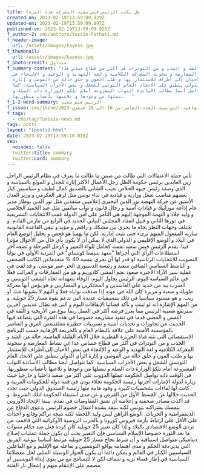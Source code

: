 ```yaml
---
title: هل يكسب الرئيس قيس سعيد المعركة هذه المرة؟
created-on: 2023-02-19T13:59:09.829Z
updated-on: 2023-02-19T13:59:09.897Z
published-on: 2023-02-19T13:59:09.955Z
f_author-2: cms/authors/Yassin-Farhati.md
f_header-image:
  url: /assets/images/kayess.jpg
f_thumbnail:
  url: /assets/images/kayess.jpg
f_photo-credit: متداول
f_summary-content: "حالة من الشد و الجذب و من التوترات في أكثر من قطاع حساس عدا
  عن نشاط المعارضة و سخونة المعركة الكلامية و لغة التهديد و الوعيد و الإلتجاء في
  بعض الأحيان إلى أطراف للإستثمار بها و طلب العون و خلق حالة من الفوضى و إثارة
  الرأي الدولي ينطبق على الاتحاد العام التونسي للشغل و بعض الأحزاب السياسية. كما
  تتواصل أيضا مطالب الأساتذة النواب المشروعة أمام تلكؤ الوزارة ذات الصلة و
  تنصلها من وعودها و تلاعبها بأعصاب منظوريها.  "
f_1-2-word-summary: الرئيس قيس سعيد
f_issue: cms/issue/مجلة-الثقافية-التونسية-العدد-العاشر-من-16-الى-28-فيفري-2023.md
f_tags:
  - cms/tag/Tunisia-news.md
tags: posts
layout: "[posts].html"
date: 2023-02-19T13:59:10.018Z
seo:
  noindex: false
  twitter:title: summary
  twitter:card: summary
---
```

تأتي حملة الاعتقالات التي طالت من ضمن ما طالت ما يعرف في نظام الرئيس الراحل زين العابدين برئيس حكومة الظل رجل الأعمال الأكثر إثارة للجدل و المولع بالسياسة و الذي وصفة رئيس جبهة الخلاص نجيب الشابي بالصديق كمال لطيف و سياسيين كبار  بعضهم مناصب شغل  وزارية و قيادية في نداء تونس منل لزهر العكرمي  و وزير العدل الأسبق عن حركة النهضة نور الدين البحيري إعلاميين متنفذين مثل نور الدين بوطار مدير عام إذاعة موزاييك و قيادات أمنية و رجال قانون و نواب سابقين مثل عبد الحميد الجلاصي و وليد  جلاد و التهمة الموجهة إليهم هي التآمر على أمن الدولة عقب الانتخابات التشريعية في دورها الثاني و قبيل انعقاد المجلس النيابي  الجديد في الرابع من مارس القادم. و تختلف وجهات النظر تجاه ما يجري بين مشكك و رافض و مؤيد و تبقى القاعدة القانونية سارية المفعول المتهم بريء حتى تثبت إدارته. لكن ما يهمنا هو فحص و تحليل الوضع العام في البلاد و الوضع الإقليمي و الدولي الذي لا يمكن أن لا يكون بأي حال من الأحوال مؤثرا فينا. يقدم الرئيس قيس سعيد نفسه كحامل للواء التغيير و كرجل المرحلة و تضعه آخر استطلاعات الرأي التي أجراها "معهد سيغما كونساي" في المرتبة الأولى في نوايا التصويت للانتخابات الرئاسية لو قدر لها أن تجرى بنسبة 40 % متقدماعن الكاتب الصحفي و الناشط السياسي الصافي سعيد و رئيسة الدستوري الحر عبير موسي. و قد لفت في عملية سبر الآراء الأخيرة صعود نجم المغني كادوريم و هو من المفارقات و الغرائب فعلا في عالم السياسة اليوم. الرئيس يحاول اليوم، الوفاء بتعهداته تجاه الشعب التونسي و الضرب بيد من حديد على الفاسدين و المحتكرين و المضاربين و هو يؤمن أنها معركة طويلة و صعبة و مريرة كان الله في عونه إذا صدقت نواياه فعلا و التهم لا يشوبها شك أو ريب. و هو مسنود سياسيا في ذلك بتنسيقيات عديدة التي تدعم بقوة مسار 25 جويلية. و من المهم الإشارة أنه لو ثبتت و تأكد قضائيا الإيقافات اليوم و التي قد تطال عديدين آخرين سترتفع شعبية الرئيس مما يعزز فرصه أكثر في العمل ربما بنوع من الأريحية و الثقة في النفس و المضي قدما في تنفيذ مشاريعه خصوصا في هذه الفترة التي يتصاعد فيها الحديث عن تجاوزات و تحديات أمنية و تسريبات خطيرة تتعلقببعض الفرق و العناصر  بالمؤسسة الأمنية على علاقة بالنظام العام و بالجريمة الإرهابية حسب البرنامج الإستقصائي التي بثته قناة الجزيرة القطرية خلال الأيام القليلة الماضية. حالة من الشد و الجذب و من التوترات في أكثر من قطاع حساس عدا عن نشاط المعارضة و سخونة المعركة الكلامية و لغة التهديد و الوعيد و الإلتجاء في بعض الأحيان إلى أطراف للإستثمار بها و طلب العون و خلق حالة من الفوضى و إثارة الرأي الدولي ينطبق على الاتحاد العام التونسي للشغل و بعض الأحزاب السياسية. كما تتواصل أيضا مطالب الأساتذة النواب المشروعة أمام تلكؤ الوزارة ذات الصلة و تنصلها من وعودها و تلاعبها بأعصاب منظوريها. في الوقت ذاته تواصل الحكومة عملها الدؤوب على أكثر من صعيد داخليا و خارجيا حيث زيارة لدولة الإمارات أجرتها رئيسة الحكومة نجلاء بودن في قمة دولة للحكومات العربية و كانت لها لقاءات بشخصيات كبيرة  و وفود هامة  منها رئيسة الصندوق الدولي حيث تجدد الحديث خلالها عن القسط الأول من القرض و عن مدى استيفاء الحكومة لتلك الشروط. و قد أكدت مصادر صحفية و إعلامية أن نسق المفاوضات في تقدم. بينما الإتحاد الأوروبي يتمسك بشراكته بتونس لكنه ينتقد بشدة اعتقال خصوم الرئيس بدعوى الدفاع عن الديمقراطية و الحريات. الوضع الراهن ليس وليد اللحظة لكنه نتيجة تراكم وقائع و أحداث على الأقل على ارتباط بأزمة فيروس كورونا و بالحرب الروسية الأوكرانية التي فاقمت من تردي الوضع الاقتصادي بالبلاد و إذا كان تغيير 25 جويلية كان  كردة فعل ضد حكام سنوات ما بعد الثورة خصوصا الإسلام السياسي فإن التغيير  يجب أن يكون جملة  عمليات  إصلاح  ديناميكي متواصل استباقية و أن شرط  نجاح مسار 25 جويلية مرتبط أساسا بنوعية الفريق التي يدير دفة الحكم و مدى اهتمامه بواقع التونسبين و تفاعله مع الإقليم و مع الفاعلين السياسيين الكبار في العالم و يمكن دائما أن  يكون الحوار  الوسيلة المثلى لحل معضلاتنا السياسية في إطار قضاء نزيه و شفاف لكن لا للتسامح مع من ينوي إيذاء التونسيين أو مصمم على الإنتقام منهم و إشعال نار الفتنة.﻿